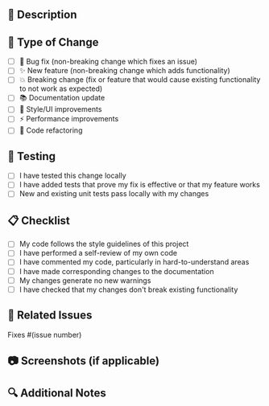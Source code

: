 ## 📝 Description
<!-- Provide a brief description of the changes in this PR -->

## 🔄 Type of Change
<!-- Mark the relevant option with an "x" -->
- [ ] 🐛 Bug fix (non-breaking change which fixes an issue)
- [ ] ✨ New feature (non-breaking change which adds functionality)
- [ ] 💥 Breaking change (fix or feature that would cause existing functionality to not work as expected)
- [ ] 📚 Documentation update
- [ ] 🎨 Style/UI improvements
- [ ] ⚡ Performance improvements
- [ ] 🔧 Code refactoring

## 🧪 Testing
<!-- Describe the tests you ran to verify your changes -->
- [ ] I have tested this change locally
- [ ] I have added tests that prove my fix is effective or that my feature works
- [ ] New and existing unit tests pass locally with my changes

## 📋 Checklist
<!-- Mark the relevant options with an "x" -->
- [ ] My code follows the style guidelines of this project
- [ ] I have performed a self-review of my own code
- [ ] I have commented my code, particularly in hard-to-understand areas
- [ ] I have made corresponding changes to the documentation
- [ ] My changes generate no new warnings
- [ ] I have checked that my changes don't break existing functionality

## 🔗 Related Issues
<!-- Link to the issue this PR addresses, if applicable -->
Fixes #(issue number)

## 📷 Screenshots (if applicable)
<!-- Add screenshots to help explain your changes -->

## 🔍 Additional Notes
<!-- Add any additional notes or context about the PR --> 